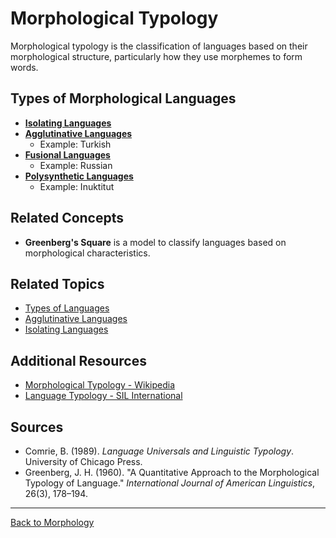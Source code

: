 # Morphological Typology

Morphological typology is the classification of languages based on their morphological structure, particularly how they use morphemes to form words.

## Types of Morphological Languages

- **[Isolating Languages](../../../../Language/Types/Core/Isolating.md)**
- **[Agglutinative Languages](../../../../Language/Types/Core/Agglutinative.md)**
  - Example: Turkish
- **[Fusional Languages](../../../../Language/Types/Core/Fusional.md)**
  - Example: Russian
- **[Polysynthetic Languages](../../../../Language/Types/Core/Polysynthetic.md)**
  - Example: Inuktitut

## Related Concepts

- **Greenberg's Square** is a model to classify languages based on morphological characteristics.

## Related Topics

- [Types of Languages](../../Types/README.md)
- [Agglutinative Languages](../../Types/Agglutinative-Languages.md)
- [Isolating Languages](../../Types/Isolating-Languages.md)

## Additional Resources

- [Morphological Typology - Wikipedia](https://en.wikipedia.org/wiki/Morphological_typology)
- [Language Typology - SIL International](https://glossary.sil.org/term/language-typology)

## Sources

- Comrie, B. (1989). *Language Universals and Linguistic Typology*. University of Chicago Press.
- Greenberg, J. H. (1960). "A Quantitative Approach to the Morphological Typology of Language." *International Journal of American Linguistics*, 26(3), 178–194.

---

[Back to Morphology](../README.md)
